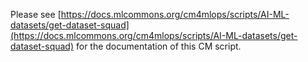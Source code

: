 Please see [https://docs.mlcommons.org/cm4mlops/scripts/AI-ML-datasets/get-dataset-squad](https://docs.mlcommons.org/cm4mlops/scripts/AI-ML-datasets/get-dataset-squad) for the documentation of this CM script.
